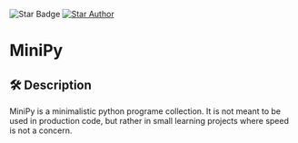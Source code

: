![Star Badge](https://img.shields.io/static/v1?style=flat&color=green&logo=python&label=MiniPy&message=%F0%9F%8C%9F%20If%20you%20found%20it%20useful) <a href="https://github.com/VinayakHegde">![Star Author](https://img.shields.io/static/v1?&style=flat&color=green&logo=github&label=Author&message=Vinayak%20Hegde)</a>

# MiniPy

## 🛠️ Description

MiniPy is a minimalistic python programe collection. It is not meant to be used in production code, but rather in small learning projects where speed is not a concern.